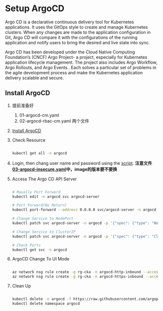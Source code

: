 # Setup ArgoCD 
Argo CD is a declarative continuous delivery tool for Kubernetes applications. It uses the GitOps style to create and manage Kubernetes clusters. When any changes are made to the application configuration in Git, Argo CD will compare it with the configurations of the running application and notify users to bring the desired and live state into sync.

Argo CD has been developed under the Cloud Native Computing Foundation’s (CNCF) Argo Project- a project, especially for Kubernetes application lifecycle management. The project also includes Argo Workflow, Argo Rollouts, and Argo Events.. Each solves a particular set of problems in the agile development process and make the Kubernetes application delivery scalable and secure.

## Install ArgoCD
1. 提前准备好
    1. 01-argocd-cm.yaml
    1. 02-argocd-rbac-cm.yaml
    两个文件


1. [Install ArgoCD](./script/01-argocd-install.sh)


1. Check Resource
    ```sh
    
    kubectl get all -n argocd
    ```


1. Login, then chang user name and password using the [script](./script/02-argocd-account.sh). **注意文件[03-argocd-insecure.yaml](./yaml/03-argocd-insecure.yaml)中，image的版本要不要换**


1. Access The Argo CD API Server

    ```sh

    # Maually Port Forward
    kubectl edit -n argocd svc argocd-server

    # Port Forward(No Return)
    kubectl port-forward --address 0.0.0.0 svc/argocd-server -n argocd 8080:443 &

    # Change Service to NodePort
    kubectl patch svc argocd-server -n argocd -p '{"spec": {"type": "NodePort"}}' 

    # Change Service to ClusterIP
    kubectl patch svc argocd-server -n argocd -p '{"spec": {"type": "ClusterIP"}}'

    # Check Ports
    kubectl get svc -n argocd

    ```


1. ArgoCD Change To UI Mode
    ```sh

    az network nsg rule create -g rg-cka -n argocd-http-inbound --access allow --destination-address-prefixes '*' --destination-port-range <NodePort> --direction inbound --nsg-name cka-nsg --protocol '*' --source-address-prefixes '*' --source-port-range '*' --priority 1002
    az network nsg rule create -g rg-cka -n argocd-https-inbound --access allow --destination-address-prefixes '*' --destination-port-range <NodePort> --direction inbound --nsg-name cka-nsg --protocol '*' --source-address-prefixes '*' --source-port-range '*' --priority 1003
    ```


1. Clean Up
    ```sh

    kubectl delete -n argocd -f https://raw.githubusercontent.com/argoproj/argo-cd/stable/manifests/install.yaml
    kubectl delete namespace argocd
    ```
